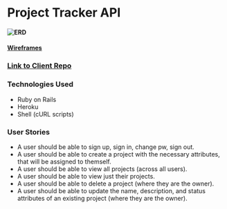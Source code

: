 # Project Tracker API

#### ![ERD](https://i.imgur.com/oSdw9xO.jpg)
#### [Wireframes](https://i.imgur.com/XtQG8Hb.jpg)
### [Link to Client Repo](https://github.com/slahiff/project-tracker-client)

### Technologies Used
- Ruby on Rails
- Heroku
- Shell (cURL scripts)

### User Stories
- A user should be able to sign up, sign in, change pw, sign out.
- A user should be able to create a project with the necessary attributes, that will be assigned to themself.
- A user should be able to view all projects (across all users).
- A user should be able to view just their projects.
- A user should be able to delete a project (where they are the owner).
- A user should be able to update the name, description, and status attributes of an existing project (where they are the owner).
